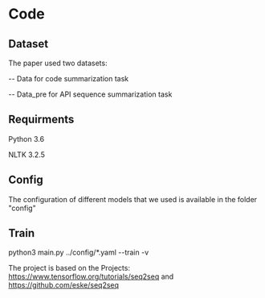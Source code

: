 # Code
## Dataset
The paper used two datasets:

-- Data for code summarization task

-- Data_pre for API sequence summarization task

## Requirments
Python 3.6 

NLTK 3.2.5 

## Config
The configuration of different models that we used is available in the folder "config"

## Train
python3 main.py ../config/*.yaml --train -v

The project is based on the Projects: https://www.tensorflow.org/tutorials/seq2seq and https://github.com/eske/seq2seq
